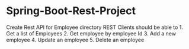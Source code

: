 # Spring-Boot-Rest-Project
Create Rest API for Employee directory REST Clients should be able to 1. Get a list of Employees 2. Get employee by employee Id 3. Add a new employee 4. Update an employee 5. Delete an employee
